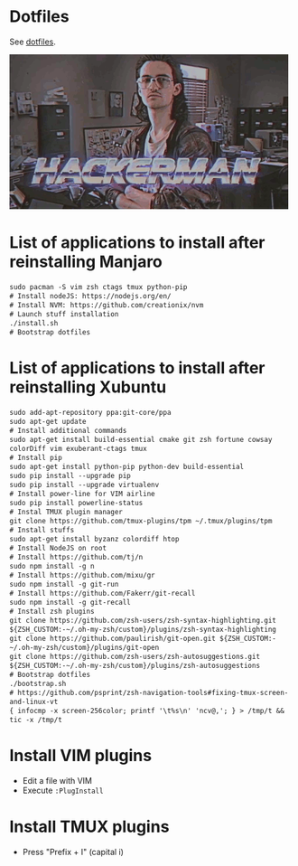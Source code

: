 # Dotfiles

See [dotfiles](http://dotfiles.github.io).

![dotfiles](dotfiles.gif)

# List of applications to install after reinstalling Manjaro

```
sudo pacman -S vim zsh ctags tmux python-pip
# Install nodeJS: https://nodejs.org/en/
# Install NVM: https://github.com/creationix/nvm
# Launch stuff installation
./install.sh
# Bootstrap dotfiles
```

# List of applications to install after reinstalling Xubuntu

```
sudo add-apt-repository ppa:git-core/ppa
sudo apt-get update
# Install additional commands
sudo apt-get install build-essential cmake git zsh fortune cowsay colorDiff vim exuberant-ctags tmux
# Install pip
sudo apt-get install python-pip python-dev build-essential 
sudo pip install --upgrade pip 
sudo pip install --upgrade virtualenv 
# Install power-line for VIM airline
sudo pip install powerline-status
# Instal TMUX plugin manager
git clone https://github.com/tmux-plugins/tpm ~/.tmux/plugins/tpm
# Install stuffs
sudo apt-get install byzanz colordiff htop
# Install NodeJS on root
# Install https://github.com/tj/n
sudo npm install -g n
# Install https://github.com/mixu/gr
sudo npm install -g git-run
# Install https://github.com/Fakerr/git-recall
sudo npm install -g git-recall
# Install zsh plugins
git clone https://github.com/zsh-users/zsh-syntax-highlighting.git ${ZSH_CUSTOM:-~/.oh-my-zsh/custom}/plugins/zsh-syntax-highlighting
git clone https://github.com/paulirish/git-open.git ${ZSH_CUSTOM:-~/.oh-my-zsh/custom}/plugins/git-open
git clone https://github.com/zsh-users/zsh-autosuggestions.git ${ZSH_CUSTOM:-~/.oh-my-zsh/custom}/plugins/zsh-autosuggestions
# Bootstrap dotfiles
./bootstrap.sh
# https://github.com/psprint/zsh-navigation-tools#fixing-tmux-screen-and-linux-vt 
{ infocmp -x screen-256color; printf '\t%s\n' 'ncv@,'; } > /tmp/t && tic -x /tmp/t
```

# Install VIM plugins

- Edit a file with VIM
- Execute `:PlugInstall`

# Install TMUX plugins

- Press "Prefix + I" (capital i)

